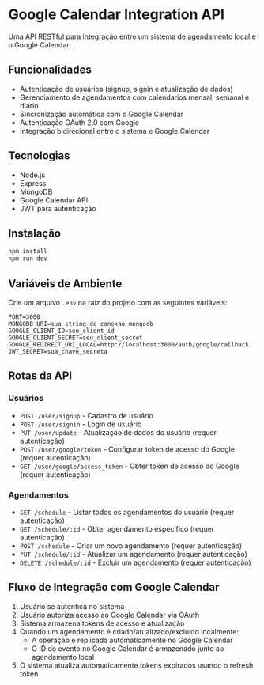 # Google Calendar Integration API

Uma API RESTful para integração entre um sistema de agendamento local e o Google Calendar.

## Funcionalidades

- Autenticação de usuários (signup, signin e atualização de dados)
- Gerenciamento de agendamentos com calendarios mensal, semanal e diário
- Sincronização automática com o Google Calendar
- Autenticação OAuth 2.0 com Google
- Integração bidirecional entre o sistema e Google Calendar

## Tecnologias

- Node.js
- Express
- MongoDB
- Google Calendar API
- JWT para autenticação

## Instalação

```bash
npm install
npm run dev
```

## Variáveis de Ambiente

Crie um arquivo `.env` na raiz do projeto com as seguintes variáveis:

```
PORT=3000
MONGODB_URI=sua_string_de_conexao_mongodb
GOOGLE_CLIENT_ID=seu_client_id
GOOGLE_CLIENT_SECRET=seu_client_secret
GOOGLE_REDIRECT_URI_LOCAL=http://localhost:3000/auth/google/callback
JWT_SECRET=sua_chave_secreta
```

## Rotas da API

### Usuários

- `POST /user/signup` - Cadastro de usuário
- `POST /user/signin` - Login de usuário
- `PUT /user/update` - Atualização de dados do usuário (requer autenticação)
- `POST /user/google/token` - Configurar token de acesso do Google (requer autenticação)
- `GET /user/google/access_token` - Obter token de acesso do Google (requer autenticação)

### Agendamentos

- `GET /schedule` - Listar todos os agendamentos do usuário (requer autenticação)
- `GET /schedule/:id` - Obter agendamento específico (requer autenticação)
- `POST /schedule` - Criar um novo agendamento (requer autenticação)
- `PUT /schedule/:id` - Atualizar um agendamento (requer autenticação)
- `DELETE /schedule/:id` - Excluir um agendamento (requer autenticação)

## Fluxo de Integração com Google Calendar

1. Usuário se autentica no sistema
2. Usuário autoriza acesso ao Google Calendar via OAuth
3. Sistema armazena tokens de acesso e atualização
4. Quando um agendamento é criado/atualizado/excluído localmente:
   - A operação é replicada automaticamente no Google Calendar
   - O ID do evento no Google Calendar é armazenado junto ao agendamento local
5. O sistema atualiza automaticamente tokens expirados usando o refresh token
